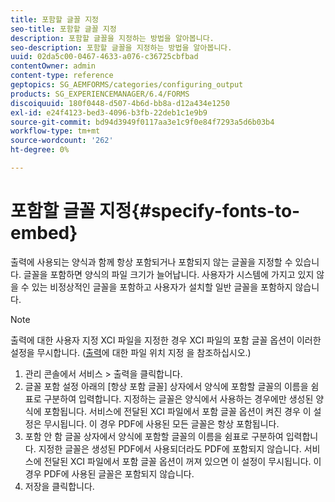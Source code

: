 ```yaml
---
title: 포함할 글꼴 지정
seo-title: 포함할 글꼴 지정
description: 포함할 글꼴을 지정하는 방법을 알아봅니다.
seo-description: 포함할 글꼴을 지정하는 방법을 알아봅니다.
uuid: 02da5c00-0467-4633-a076-c36725cbfbad
contentOwner: admin
content-type: reference
geptopics: SG_AEMFORMS/categories/configuring_output
products: SG_EXPERIENCEMANAGER/6.4/FORMS
discoiquuid: 180f0448-d507-4b6d-bb8a-d12a434e1250
exl-id: e24f4123-bed3-4096-b3fb-22deb1c1e9b9
source-git-commit: bd94d3949f0117aa3e1c9f0e84f7293a5d6b03b4
workflow-type: tm+mt
source-wordcount: '262'
ht-degree: 0%

---
```


# 포함할 글꼴 지정{#specify-fonts-to-embed}

출력에 사용되는 양식과 함께 항상 포함되거나 포함되지 않는 글꼴을 지정할 수 있습니다. 글꼴을 포함하면 양식의 파일 크기가 늘어납니다. 사용자가 시스템에 가지고 있지 않을 수 있는 비정상적인 글꼴을 포함하고 사용자가 설치할 일반 글꼴을 포함하지 않습니다.

>[!NOTE]
>
>출력에 대한 사용자 지정 XCI 파일을 지정한 경우 XCI 파일의 포함 글꼴 옵션이 이러한 설정을 무시합니다. ([출력](/help/forms/using/admin-help/specify-file-locations-output.md#specify-file-locations-for-output)에 대한 파일 위치 지정 을 참조하십시오.)

1. 관리 콘솔에서 서비스 > 출력을 클릭합니다.
1. 글꼴 포함 설정 아래의 [항상 포함 글꼴] 상자에서 양식에 포함할 글꼴의 이름을 쉼표로 구분하여 입력합니다. 지정하는 글꼴은 양식에서 사용하는 경우에만 생성된 양식에 포함됩니다. 서비스에 전달된 XCI 파일에서 포함 글꼴 옵션이 켜진 경우 이 설정은 무시됩니다. 이 경우 PDF에 사용된 모든 글꼴은 항상 포함됩니다.
1. 포함 안 함 글꼴 상자에서 양식에 포함할 글꼴의 이름을 쉼표로 구분하여 입력합니다. 지정한 글꼴은 생성된 PDF에서 사용되더라도 PDF에 포함되지 않습니다. 서비스에 전달된 XCI 파일에서 포함 글꼴 옵션이 꺼져 있으면 이 설정이 무시됩니다. 이 경우 PDF에 사용된 글꼴은 포함되지 않습니다.
1. 저장을 클릭합니다.

